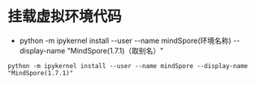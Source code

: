 # 挂载虚拟环境代码

- python -m ipykernel install --user --name mindSpore(环境名称) --display-name "MindSpore(1.7.1)（取别名）"

```
python -m ipykernel install --user --name mindSpore --display-name "MindSpore(1.7.1)"
```